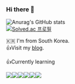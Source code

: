 ### Hi there 👋

![Anurag's GitHub stats](https://github-readme-stats.vercel.app/api?username=koreanddinghwan)  
[![Solved.ac
프로필](http://mazassumnida.wtf/api/v2/generate_badge?boj=rkdaudghks99)](https://solved.ac/rkdaudghks99)

🇰🇷 I'm from South Korea.  
👍Visit my [blog](https://koreanddinghwan.github.io/). 

👍Currently learning 
<!-- https://simpleicons.org/  -->
<!-- <img src="https://img.shields.io/badge/기술이름-색상번호?style=for-the-badge&logo=아이콘이름&logoColor=white">  -->
<img src="https://img.shields.io/badge/Python-3776AB?style=for-the-badge&logo=python&logoColor=white"><img src="https://img.shields.io/badge/Html-E34F26?style=for-the-badge&logo=html&logoColor=white"><img src="https://img.shields.io/badge/Javascript-F7DF1E?style=for-the-badge&logo=javascript&logoColor=white"><img src="https://img.shields.io/badge/Css-1572B6?style=for-the-badge&logo=css&logoColor=white"><img src="https://img.shields.io/badge/React-61DAFB?style=for-the-badge&logo=react&logoColor=white"><img src="https://img.shields.io/badge/Node.js-339933?style=for-the-badge&logo=node.js&logoColor=white">
